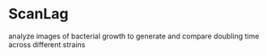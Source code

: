# ScanLag
analyze images of bacterial growth to generate and compare doubling time across different strains
